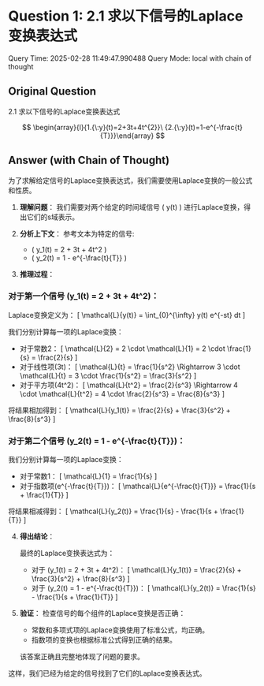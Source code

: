# Question 1: 2.1 求以下信号的Laplace变换表达式

Query Time: 2025-02-28 11:49:47.990488
Query Mode: local with chain of thought

## Original Question
2.1 求以下信号的Laplace变换表达式  

$$
\begin{array}{l}{1.{\:y}(t)=2+3t+4t^{2}}\ {2.{\:y}(t)=1-e^{-\frac{t}{T}}}\end{array}
$$

## Answer (with Chain of Thought)
为了求解给定信号的Laplace变换表达式，我们需要使用Laplace变换的一般公式和性质。

1. **理解问题**：
   我们需要对两个给定的时间域信号 \( y(t) \) 进行Laplace变换，得出它们的s域表示。

2. **分析上下文**：
   参考文本为特定的信号:
   - \( y_1(t) = 2 + 3t + 4t^2 \)
   - \( y_2(t) = 1 - e^{-\frac{t}{T}} \)

3. **推理过程**：

### 对于第一个信号 \(y_1(t) = 2 + 3t + 4t^2\)：
   
   Laplace变换定义为：
   \[
   \mathcal{L}\{y(t)\} = \int_{0}^{\infty} y(t) e^{-st} dt
   \]

   我们分别计算每一项的Laplace变换：
   - 对于常数2：
     \[
     \mathcal{L}\{2\} = 2 \cdot \mathcal{L}\{1\} = 2 \cdot \frac{1}{s} = \frac{2}{s}
     \]
   - 对于线性项\(3t\)：
     \[
     \mathcal{L}\{t\} = \frac{1}{s^2} \Rightarrow 3 \cdot \mathcal{L}\{t\} = 3 \cdot \frac{1}{s^2} = \frac{3}{s^2}
     \]
   - 对于平方项\(4t^2\)：
     \[
     \mathcal{L}\{t^2\} = \frac{2}{s^3} \Rightarrow 4 \cdot \mathcal{L}\{t^2\} = 4 \cdot \frac{2}{s^3} = \frac{8}{s^3}
     \]
   
   将结果相加得到：
   \[
   \mathcal{L}\{y_1(t)\} = \frac{2}{s} + \frac{3}{s^2} + \frac{8}{s^3}
   \]

### 对于第二个信号 \(y_2(t) = 1 - e^{-\frac{t}{T}}\)：

   我们分别计算每一项的Laplace变换：
   - 对于常数1：
     \[
     \mathcal{L}\{1\} = \frac{1}{s}
     \]
   - 对于指数项\(e^{-\frac{t}{T}}\)：
     \[
     \mathcal{L}\{e^{-\frac{t}{T}}\} = \frac{1}{s + \frac{1}{T}}
     \]

   将结果相减得到：
   \[
   \mathcal{L}\{y_2(t)\} = \frac{1}{s} - \frac{1}{s + \frac{1}{T}}
   \]

4. **得出结论**：

   最终的Laplace变换表达式为：
   - 对于 \(y_1(t) = 2 + 3t + 4t^2\)：
     \[
     \mathcal{L}\{y_1(t)\} = \frac{2}{s} + \frac{3}{s^2} + \frac{8}{s^3}
     \]
   - 对于 \(y_2(t) = 1 - e^{-\frac{t}{T}}\)：
     \[
     \mathcal{L}\{y_2(t)\} = \frac{1}{s} - \frac{1}{s + \frac{1}{T}}
     \]

5. **验证**：
   检查信号的每个组件的Laplace变换是否正确：
   - 常数和多项式项的Laplace变换使用了标准公式，均正确。
   - 指数项的变换也根据标准公式得到正确的结果。
   
   该答案正确且完整地体现了问题的要求。

这样，我们已经为给定的信号找到了它们的Laplace变换表达式。